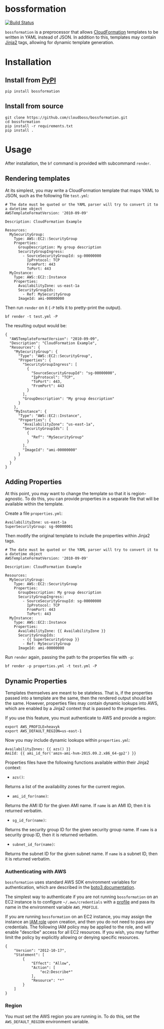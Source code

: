 # bossformation

[![Build Status](https://travis-ci.org/cloudboss/bossformation.svg?branch=master)](https://travis-ci.org/cloudboss/bossformation)

`bossformation` is a preprocessor that allows [CloudFormation](https://aws.amazon.com/cloudformation/) templates to be written in YAML instead of JSON. In addition to this, templates may contain [Jinja2](http://jinja.pocoo.org/docs/dev/) tags, allowing for dynamic template generation.

# Installation
## Install from [PyPI](https://pypi.python.org/pypi)
```
pip install bossformation
```
## Install from source
```
git clone https://github.com/cloudboss/bossformation.git
cd bossformation
pip install -r requirements.txt
pip install .
```

# Usage
After installation, the `bf` command is provided with subcommand `render`.

## Rendering templates
At its simplest, you may write a CloudFormation template that maps YAML to JSON, such as the following file `test.yml`:

```
# The date must be quoted or the YAML parser will try to convert it to a datetime object
AWSTemplateFormatVersion: '2010-09-09'

Description: CloudFormation Example

Resources:
  MySecurityGroup:
    Type: AWS::EC2::SecurityGroup
    Properties:
      GroupDescription: My group description
      SecurityGroupIngress:
        - SourceSecurityGroupId: sg-00000000
          IpProtocol: TCP
          FromPort: 443
          ToPort: 443
  MyInstance:
    Type: AWS::EC2::Instance
    Properties:
      AvailabilityZone: us-east-1a
      SecurityGroupIds:
        - Ref: MySecurityGroup
      ImageId: ami-00000000
```

Then run `render` on it (`-P` tells it to pretty-print the output).

```
bf render -t test.yml -P
```

The resulting output would be:

```
{
  "AWSTemplateFormatVersion": "2010-09-09",
  "Description": "CloudFormation Example",
  "Resources": {
    "MySecurityGroup": {
      "Type": "AWS::EC2::SecurityGroup",
      "Properties": {
        "SecurityGroupIngress": [
          {
            "SourceSecurityGroupId": "sg-00000000",
            "IpProtocol": "TCP",
            "ToPort": 443,
            "FromPort": 443
          }
        ],
        "GroupDescription": "My group description"
      }
    },
    "MyInstance": {
      "Type": "AWS::EC2::Instance",
      "Properties": {
        "AvailabilityZone": "us-east-1a",
        "SecurityGroupIds": [
          {
            "Ref": "MySecurityGroup"
          }
        ],
        "ImageId": "ami-00000000"
      }
    }
  }
}
```

## Adding Properties
At this point, you may want to change the template so that it is region-agnostic. To do this, you can provide properties in a separate file that will be available within the template.

Create a file `properties.yml`:

```
AvailabilityZone: us-east-1a
SuperSecurityGroup: sg-00000001
```

Then modify the original template to include the properties within Jinja2 tags.

```
# The date must be quoted or the YAML parser will try to convert it to a datetime object
AWSTemplateFormatVersion: '2010-09-09'

Description: CloudFormation Example

Resources:
  MySecurityGroup:
    Type: AWS::EC2::SecurityGroup
    Properties:
      GroupDescription: My group description
      SecurityGroupIngress:
        - SourceSecurityGroupId: sg-00000000
          IpProtocol: TCP
          FromPort: 443
          ToPort: 443
  MyInstance:
    Type: AWS::EC2::Instance
    Properties:
      AvailabilityZone: {{ AvailabilityZone }}
      SecurityGroupIds:
        - {{ SuperSecurityGroup }}
        - Ref: MySecurityGroup
      ImageId: ami-00000000
```

Run `render` again, passing the path to the properties file with `-p`:

```
bf render -p properties.yml -t test.yml -P
```

## Dynamic Properties
Templates themselves are meant to be stateless. That is, if the properties passed into a template are the same, then the rendered output should be the same. However, properties files may contain dynamic lookups into AWS, which are enabled by a Jinja2 context that is passed to the properties.

If you use this feature, you must authenticate to AWS and provide a region:
```
export AWS_PROFILE=heavyk
export AWS_DEFAULT_REGION=us-east-1
```

Now you may include dynamic lookups within `properties.yml`:
```
AvailabilityZones: {{ azs() }}
AmiId: {{ ami_id_for('amzn-ami-hvm-2015.09.2.x86_64-gp2') }}
```

Properties files have the following functions available within their Jinja2 context:

* `azs()`:

 Returns a list of the availability zones for the current region.

* `ami_id_for(name)`:

 Returns the AMI ID for the given AMI name. If `name` is an AMI ID, then it is returned verbatim.

* `sg_id_for(name)`:

 Returns the security group ID for the given security group name. If `name` is a security group ID, then it is returned verbatim.

* `subnet_id_for(name)`:

 Returns the subnet ID for the given subnet name. If `name` is a subnet ID, then it is returned verbatim.

### Authenticating with AWS
`bossformation` uses standard AWS SDK environment variables for authentication, which are described in the [boto3 documentation](http://boto3.readthedocs.org/en/latest/guide/configuration.html#configuration).

The simplest way to authenticate if you are not running `bossformation` on an EC2 instance is to configure `~/.aws/credentials` with a [profile](http://docs.aws.amazon.com/cli/latest/userguide/cli-chap-getting-started.html#cli-multiple-profiles) and pass its name in the environment variable `AWS_PROFILE`.

If you are running `bossformation` on an EC2 instance, you may assign the instance an [IAM role](http://docs.aws.amazon.com/IAM/latest/UserGuide/id_roles_use_switch-role-ec2_instance-profiles.html) upon creation, and then you do not need to pass any credentials. The following IAM policy may be applied to the role, and will enable "describe" access for all EC2 resources. If you wish, you may further limit the policy by explicitly allowing or denying specific resources.

```
{
    "Version": "2012-10-17",
    "Statement": [
        {
            "Effect": "Allow",
            "Action": [
                "ec2:Describe*"
            ],
            "Resource": "*"
        }
    ]
}
```

### Region
You must set the AWS region you are running in. To do this, set the `AWS_DEFAULT_REGION` environment variable.
